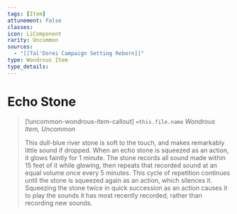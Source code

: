 ```yaml
---
tags: [Item]
attunement: False
classes: 
icon: LiComponent
rarity: Uncommon
sources:
  - "[[Tal'Dorei Campaign Setting Reborn]]"
type: Wondrous Item
type_details: 
---
```

# Echo Stone
>[!uncommon-wondrous-item-callout] `=this.file.name`
>*Wondrous Item, Uncommon*
>
>This dull-blue river stone is soft to the touch, and makes remarkably little sound if dropped. When an echo stone is squeezed as an action, it glows faintly for 1 minute. The stone records all sound made within 15 feet of it while glowing, then repeats that recorded sound at an equal volume once every 5 minutes. This cycle of repetition continues until the stone is squeezed again as an action, which silences it. Squeezing the stone twice in quick succession as an action causes it to play the sounds it has most recently recorded, rather than recording new sounds.
>
>
